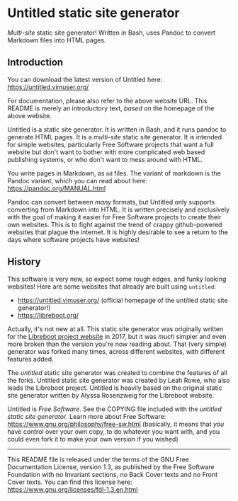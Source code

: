 Untitled static site generator
==============================

*Multi-site* static site generator! Written in Bash, uses Pandoc to convert
Markdown files into HTML pages.

Introduction
------------

You can download the latest version of Untitled here:\
<https://untitled.vimuser.org/>

For documentation, please also refer to the above website URL. This README is
merely an introductory text, *based on* the homepage of the above website.

Untitled is a static site generator. It is written in Bash, and it runs
pandoc to generate HTML pages. It is a *multi-site* static site generator.
It is intended for simple websites, particularly Free Software projects that
want a full website but don't want to bother with more complicated web based
publishing systems, or who don't want to mess around with HTML.

You write pages in Markdown, as `md` files. The variant of markdown is the
Pandoc variant, which you can read about here:\
<https://pandoc.org/MANUAL.html>

Pandoc can convert between *many* formats, but Untitled only supports converting
from Markdown into HTML. It is written precisely and exclusively with the goal
of making it easier for Free Software projects to create their own websites.
This is to fight against the trend of crappy github-powered websites that
plague the internet. It is highly desirable to see a return to the days where
software projects have websites!

History
-------

This software is very new, so expect some rough edges, and funky looking
websites! Here are some websites that already are built using `untitled`:

* <https://untitled.vimuser.org/> (official homepage of the untitled static
  site generator!)
* <https://libreboot.org/>

Actually, it's not new at all. This static site generator was originally
written for the [Libreboot project website](https://libreboot.org/) in 2017,
but it was *much* simpler and even more broken than the version you're now
reading about. That (very simple) generator was forked many times, across
different websites, with different features added.

The *untitled* static site generator was created to combine the features of
all the forks. Untitled static site generator was created by Leah Rowe, who
also leads the Libreboot project. Untitled is heavily based on the original
static site generator written by Alyssa Rosenzweig for the Libreboot website.

Untitled is *Free Software*. See the COPYING file included with
the *untitled static site generator*. Learn more about Free Software:\
<https://www.gnu.org/philosophy/free-sw.html> (basically, it means that *you*
have control over your own copy, to do whatever you want with, and you could
even fork it to make your own version if you wished)

-------------------------------------------------------------------------------

This README file is released under the terms of the GNU Free Documentation
License, version 1.3, as published by the Free Software Foundation with no
Invariant sections, no Back Cover texts and no Front Cover texts. You can find
this license here:
<https://www.gnu.org/licenses/fdl-1.3.en.html>
